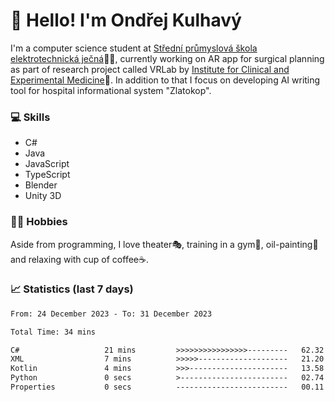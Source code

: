 # 👋 Hello! I'm Ondřej Kulhavý

I'm a computer science student at [Střední průmyslová škola elektrotechnická ječná](https://www.spsejecna.cz/)👨‍🎓, currently working on AR app for surgical planning as part of research project called VRLab by [Institute for Clinical and Experimental Medicine](https://www.ikem.cz/en/)🏥.
In addition to that I focus on developing AI writing tool for hospital informational system "Zlatokop".

### 💻 Skills
- C#
- Java
- JavaScript
- TypeScript
- Blender
- Unity 3D

### 🏋️‍♂️ Hobbies

Aside from programming, I love theater🎭, training in a gym💪, oil-painting🎨 and relaxing with cup of coffee☕.
### 📈 Statistics (last 7 days)
<!--START_SECTION:waka-->

```txt
From: 24 December 2023 - To: 31 December 2023

Total Time: 34 mins

C#                   21 mins         >>>>>>>>>>>>>>>>---------   62.32 %
XML                  7 mins          >>>>>--------------------   21.20 %
Kotlin               4 mins          >>>----------------------   13.58 %
Python               0 secs          >------------------------   02.74 %
Properties           0 secs          -------------------------   00.11 %
```

<!--END_SECTION:waka-->




